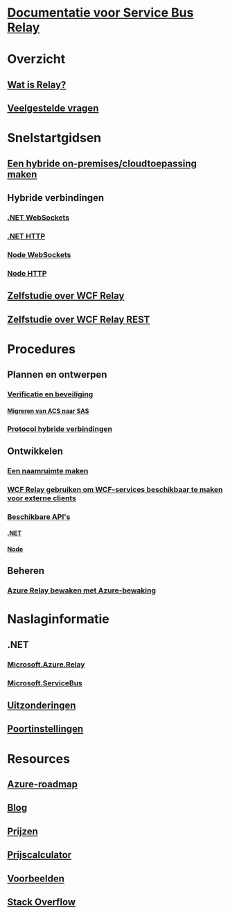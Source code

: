 # [Documentatie voor Service Bus Relay](index.md)

# Overzicht
## [Wat is Relay?](relay-what-is-it.md)
## [Veelgestelde vragen](relay-faq.md)

# Snelstartgidsen
## [Een hybride on-premises/cloudtoepassing maken](service-bus-dotnet-hybrid-app-using-service-bus-relay.md)
## Hybride verbindingen
### [.NET WebSockets](relay-hybrid-connections-dotnet-get-started.md)
### [.NET HTTP](relay-hybrid-connections-http-requests-dotnet-get-started.md)
### [Node WebSockets](relay-hybrid-connections-node-get-started.md)
### [Node HTTP](relay-hybrid-connections-http-requests-node-get-started.md)
## [Zelfstudie over WCF Relay](service-bus-relay-tutorial.md)
## [Zelfstudie over WCF Relay REST](service-bus-relay-rest-tutorial.md)

# Procedures
## Plannen en ontwerpen
### [Verificatie en beveiliging](relay-authentication-and-authorization.md)
#### [Migreren van ACS naar SAS](relay-migrate-acs-sas.md)
### [Protocol hybride verbindingen](relay-hybrid-connections-protocol.md)
## Ontwikkelen
### [Een naamruimte maken](relay-create-namespace-portal.md)
### [WCF Relay gebruiken om WCF-services beschikbaar te maken voor externe clients](relay-wcf-dotnet-get-started.md)
### [Beschikbare API's](relay-api-overview.md)
#### [.NET](relay-hybrid-connections-dotnet-api-overview.md)
#### [Node](relay-hybrid-connections-node-ws-api-overview.md)
## Beheren
### [Azure Relay bewaken met Azure-bewaking](relay-metrics-azure-monitor.md)

# Naslaginformatie
## .NET
### [Microsoft.Azure.Relay](/dotnet/api/microsoft.azure.relay)
### [Microsoft.ServiceBus](/dotnet/api/Microsoft.ServiceBus)
## [Uitzonderingen](relay-exceptions.md)
## [Poortinstellingen](relay-port-settings.md)

# Resources
## [Azure-roadmap](https://azure.microsoft.com/roadmap/?category=enterprise-integration)
## [Blog](https://blogs.msdn.microsoft.com/servicebus/)
## [Prijzen](https://azure.microsoft.com/pricing/details/service-bus/)
## [Prijscalculator](https://azure.microsoft.com/pricing/calculator/)
## [Voorbeelden](https://github.com/azure/azure-relay/tree/master/samples)
## [Stack Overflow](http://stackoverflow.com/questions/tagged/azure-servicebusrelay)
